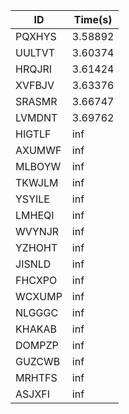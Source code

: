 |ID|Time(s)|
|-|-|
|PQXHYS|3.58892|
|UULTVT|3.60374|
|HRQJRI|3.61424|
|XVFBJV|3.63376|
|SRASMR|3.66747|
|LVMDNT|3.69762|
|HIGTLF|inf|
|AXUMWF|inf|
|MLBOYW|inf|
|TKWJLM|inf|
|YSYILE|inf|
|LMHEQI|inf|
|WVYNJR|inf|
|YZHOHT|inf|
|JISNLD|inf|
|FHCXPO|inf|
|WCXUMP|inf|
|NLGGGC|inf|
|KHAKAB|inf|
|DOMPZP|inf|
|GUZCWB|inf|
|MRHTFS|inf|
|ASJXFI|inf|
